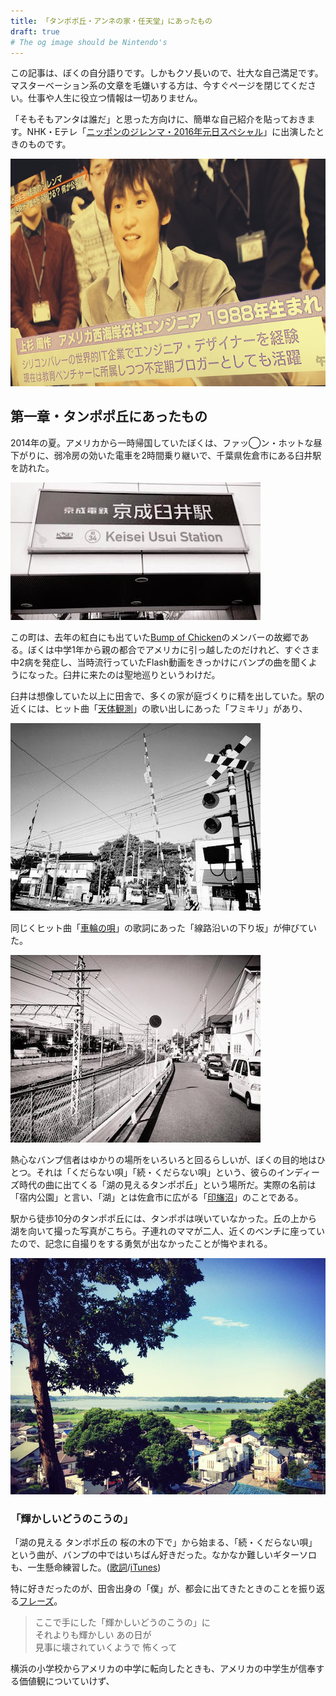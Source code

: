 ```yaml
---
title: 「タンポポ丘・アンネの家・任天堂」にあったもの
draft: true
# The og image should be Nintendo's
---
```


この記事は、ぼくの自分語りです。しかもクソ長いので、壮大な自己満足です。マスターベーション系の文章を毛嫌いする方は、今すぐページを閉じてください。仕事や人生に役立つ情報は一切ありません。

「そもそもアンタは誰だ」と思った方向けに、簡単な自己紹介を貼っておきます。NHK・Eテレ「[ニッポンのジレンマ・2016年元日スペシャル](http://chibicode.com/nhk-dilemma/)」に出演したときのものです。

![上杉周作 プロフィール](/assets/images/tanpopo-anne-nintendo/dilemma.jpg)

## 第一章・タンポポ丘にあったもの

2014年の夏。アメリカから一時帰国していたぼくは、ファッ◯ン・ホットな昼下がりに、弱冷房の効いた電車を2時間乗り継いで、千葉県佐倉市にある臼井駅を訪れた。

![](/assets/images/tanpopo-anne-nintendo/usui.jpg)

この町は、去年の紅白にも出ていた[Bump of Chicken](http://www.bumpofchicken.com/)のメンバーの故郷である。ぼくは中学1年から親の都合でアメリカに引っ越したのだけれど、すぐさま中2病を発症し、当時流行っていたFlash動画をきっかけにバンプの曲を聞くようになった。臼井に来たのは聖地巡りというわけだ。

臼井は想像していた以上に田舎で、多くの家が庭づくりに精を出していた。駅の近くには、ヒット曲「[天体観測](https://www.youtube.com/watch?v=j7CDb610Bg0)」の歌い出しにあった「フミキリ」があり、

![](/assets/images/tanpopo-anne-nintendo/usui2.jpg)

同じくヒット曲「[車輪の唄](https://www.youtube.com/watch?v=x9S9oygUEW0)」の歌詞にあった「線路沿いの下り坂」が伸びていた。

![](/assets/images/tanpopo-anne-nintendo/usui3.jpg)

熱心なバンプ信者はゆかりの場所をいろいろと回るらしいが、ぼくの目的地はひとつ。それは「くだらない唄」「続・くだらない唄」という、彼らのインディーズ時代の曲に出てくる「湖の見えるタンポポ丘」という場所だ。実際の名前は「宿内公園」と言い、「湖」とは佐倉市に広がる「[印旛沼](https://ja.wikipedia.org/wiki/%E5%8D%B0%E6%97%9B%E6%B2%BC)」のことである。

駅から徒歩10分のタンポポ丘には、タンポポは咲いていなかった。丘の上から湖を向いて撮った写真がこちら。子連れのママが二人、近くのベンチに座っていたので、記念に自撮りをする勇気が出なかったことが悔やまれる。

![](/assets/images/tanpopo-anne-nintendo/tanpopo.jpg)

### 「輝かしいどうのこうの」

「湖の見える タンポポ丘の 桜の木の下で」から始まる、「続・くだらない唄」という曲が、バンプの中ではいちばん好きだった。なかなか難しいギターソロも、一生懸命練習した。([歌詞](http://www.utamap.com/showkasi.php?surl=B06661)/[iTunes](https://geo.itunes.apple.com/jp/album/the-living-dead/id201489745?))

特に好きだったのが、田舎出身の「僕」が、都会に出てきたときのことを振り返る[フレーズ](ttp://www.utamap.com/showkasi.php?surl=B06661)。

> ここで手にした「輝かしいどうのこうの」に<br>
> それよりも輝かしい あの日が<br>
> 見事に壊されていくようで 怖くって

横浜の小学校からアメリカの中学に転向したときも、アメリカの中学生が信奉する価値観についていけず、
